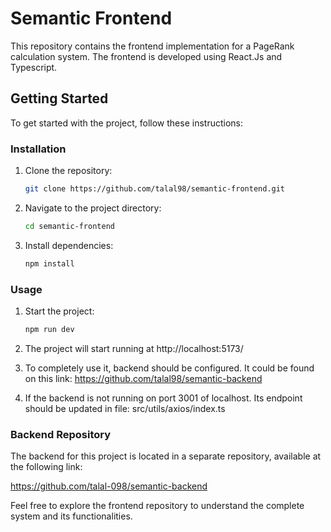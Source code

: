 # Semantic Frontend

This repository contains the frontend implementation for a PageRank calculation system. The frontend is developed using React.Js and Typescript.

## Getting Started

To get started with the project, follow these instructions:

### Installation

1. Clone the repository:

   ```sh
   git clone https://github.com/talal98/semantic-frontend.git
   ```

2. Navigate to the project directory:

   ```sh
   cd semantic-frontend
   ```

3. Install dependencies:
   ```sh
   npm install
   ```

### Usage

1. Start the project:
   ```sh
   npm run dev
   ```

2. The project will start running at http://localhost:5173/

3. To completely use it, backend should be configured. It could be found on this link: https://github.com/talal98/semantic-backend

4. If the backend is not running on port 3001 of localhost. Its endpoint should be updated in file: src/utils/axios/index.ts

### Backend Repository

The backend for this project is located in a separate repository, available at the following link:

https://github.com/talal-098/semantic-backend

Feel free to explore the frontend repository to understand the complete system and its functionalities.
